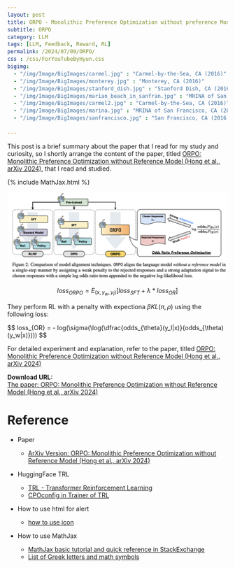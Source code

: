 ```yaml
---
layout: post
title: ORPO - Monolithic Preference Optimization without preference Model
subtitle: ORPO
category: LLM
tags: [LLM, Feedback, Reward, RL]
permalink: /2024/07/09/ORPO/
css : /css/ForYouTubeByHyun.css
bigimg: 
  - "/img/Image/BigImages/carmel.jpg" : "Carmel-by-the-Sea, CA (2016)"
  - "/img/Image/BigImages/monterey.jpg" : "Monterey, CA (2016)"
  - "/img/Image/BigImages/stanford_dish.jpg" : "Stanford Dish, CA (2016)"
  - "/img/Image/BigImages/marian_beach_in_sanfran.jpg" : "MRINA of San Francisco, CA (2016)"
  - "/img/Image/BigImages/carmel2.jpg" : "Carmel-by-the-Sea, CA (2016)"
  - "/img/Image/BigImages/marina.jpg" : "MRINA of San Francisco, CA (2016)"
  - "/img/Image/BigImages/sanfrancisco.jpg" : "San Francisco, CA (2016)"
  
---
```


This post is a brief summary about the paper that I read for my study and curiosity, so I shortly arrange the content of the paper, titled [ORPO: Monolithic Preference Optimization without Reference Model (Hong et al., arXiv 2024)](https://arxiv.org/abs/2403.07691), that I read and studied. 

{% include MathJax.html %}



![Hong et al., arXiv 2024](/img/Image/NaturalLanguageProcessing/Papers/RL/2024-07-09-ORPO/ORPO_01.png)

$$
 loss_{ORPO}= E_{(x, y_w, y_l)}[loss_{SFT} + \lambda * loss_{OR}]
$$

They perform RL with a penalty with expectiona $\beta KL(\pi, \rho)$ using the following loss:

$$
 loss_{OR} =  - log(\sigma(\log(\dfrac{odds_{\theta}(y_l|x)}{odds_{\theta)(y_w|x)})))
$$


For detailed experiment and explanation, refer to the paper, titled [ORPO: Monolithic Preference Optimization without Reference Model (Hong et al., arXiv 2024)](https://arxiv.org/abs/2403.07691)

<div class="alert alert-success" role="alert"><i class="fa fa-paperclip fa-lg"></i> <b>Download URL: </b><br>
  <a href="https://arxiv.org/abs/2403.07691">The paper: ORPO: Monolithic Preference Optimization without Reference Model (Hong et al., arXiv 2024)</a></div>

# Reference 

- Paper 
  - [ArXiv Version: ORPO: Monolithic Preference Optimization without Reference Model (Hong et al., arXiv 2024)](https://arxiv.org/abs/2403.07691)

- HuggingFace TRL 
  - [TRL - Transformer Reinforcement Learning](https://huggingface.co/docs/trl/index)
  - [CPOconfig in Trainer of TRL](https://huggingface.co/docs/trl/main/en/trainer)
  
- How to use html for alert
  - [how to use icon](http://idratherbewriting.com/documentation-theme-jekyll/mydoc_icons.html)
 
- How to use MathJax 
  - [MathJax basic tutorial and quick reference in StackExchange](https://math.meta.stackexchange.com/questions/5020/mathjax-basic-tutorial-and-quick-reference)
  - [List of Greek letters and math symbols](https://www.overleaf.com/learn/latex/List_of_Greek_letters_and_math_symbols)
